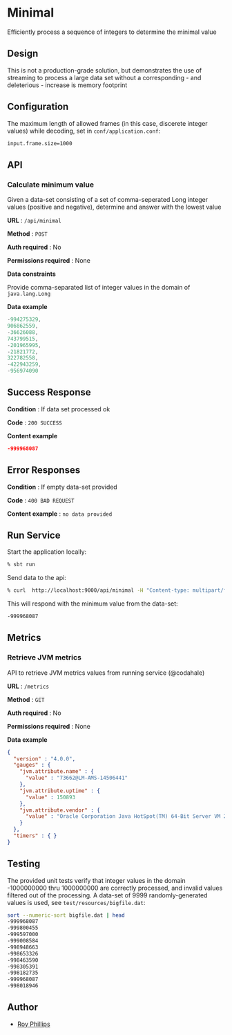 # Minimal
Efficiently process a sequence of integers to determine the minimal value
## Design
This is not a production-grade solution, but demonstrates the use of streaming to process
a large data set without a corresponding - and deleterious - increase is memory footprint
## Configuration
The maximum length of allowed frames (in this case, discerete integer values) while decoding, set in `conf/application.conf`:
```bash
input.frame.size=1000
```
## API

### Calculate minimum value

Given a data-set consisting of a set of comma-seperated Long integer values (positive and negative), determine and answer with the lowest value

**URL** : `/api/minimal`

**Method** : `POST`

**Auth required** : No

**Permissions required** : None

**Data constraints**

Provide comma-separated list of integer values in the domain of `java.lang.Long`

**Data example** 

```java
-994275329,
906862559,
-36626088,
743799515,
-201965995,
-21821772,
322782558,
-422943259,
-956974090
```

## Success Response

**Condition** : If data set processed ok

**Code** : `200 SUCCESS`

**Content example**

```json
-999968087
```

## Error Responses

**Condition** : If empty data-set provided

**Code** : `400 BAD REQUEST`

**Content example** : `no data provided`

## Run Service
Start the application locally:
```bash
% sbt run
```
Send data to the api:
```bash
% curl  http://localhost:9000/api/minimal -H "Content-type: multipart/form-data" -d @test/resources/bigfile.dat 
```
This will respond with the minimum value from the data-set:
```bash
-999968087
```
## Metrics
### Retrieve JVM metrics
API to retrieve JVM metrics values from running service (@codahale)

**URL** : `/metrics`

**Method** : `GET`

**Auth required** : No

**Permissions required** : None

**Data example** 

```json
{
  "version" : "4.0.0",
  "gauges" : {
    "jvm.attribute.name" : {
      "value" : "73662@LM-AMS-14506441"
    },
    "jvm.attribute.uptime" : {
      "value" : 150893
    },
    "jvm.attribute.vendor" : {
      "value" : "Oracle Corporation Java HotSpot(TM) 64-Bit Server VM 25.192-b12 (1.8)"
    }
  },
  "timers" : { }
}
```

## Testing
The provided unit tests verify that integer values in the domain
-1000000000 thru 1000000000 are correctly processed, and invalid values
filtered out of the processing.  A data-set of 9999 randomly-generated values
is used, see `test/resources/bigfile.dat`:
```bash
sort --numeric-sort bigfile.dat | head 
-999968087
-999800455
-999597000
-999008584
-998948663
-998653326
-998463590
-998305391
-998182735
-999968087
-998018946
```

## Author
* [Roy Phillips](mailto:phillips.roy@gmail.com)
